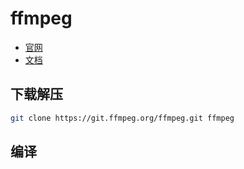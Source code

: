 # ffmpeg

- [官网](https://www.ffmpeg.org/)
- [文档](https://www.ffmpeg.org/documentation.html)

## 下载解压

```bash
git clone https://git.ffmpeg.org/ffmpeg.git ffmpeg
```

## 编译

